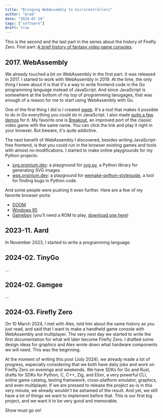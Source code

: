 ```yaml
---
title: "Bringing WebAssembly to microcontrollers"
author: "Gram"
date: "2024-07-19"
tags: ["software"]
draft: true
---
```


This is the second and the last part in the series about the history of Firefly Zero. First part: [A brief history of fantasy video game consoles](./history1.md).

## 2017. WebAssembly

We already touched a bit on WebAssembly in the first part. It was released in 2017. I started to work with WebAssembly in 2019. At the time, the only thing I knew about it is that it's a way to write frontend code in the Go programming language instead of JavaScript. And since JavaScript is somewhere at the bottom of my top of programming lanugages, that was enough of a reason for me to start using WebAssembly with Go.

One of the first thing I did is I created [gweb](https://github.com/life4/gweb). It's a tool that makes it possible to do in Go everything you could do in JavaScript. I also made [quite a few demos](https://gweb.orsinium.dev/) for it. My favorite one is [Breakout](https://gweb.orsinium.dev/breakout/), an improved port of the classic video game with the same name. You can click the link and play it right in your browser. But beware, it's quite addictive.

The next benefit of WebAssembly I discovered, besides writing JavaScript-free frontend, is that you could run in the browser existing games and tools with almost no modifications. I started to make online playgrounds for my Python projects:

* [svg.orsinium.dev](https://svg.orsinium.dev/): a playground for [svg.py](https://github.com/orsinium-labs/svg.py), a Python library for generating SVG images.
* [wps.orsinium.dev](https://wps.orsinium.dev/): a playground for [wemake-python-styleguide](https://github.com/wemake-services/wemake-python-styleguide), a tool for finding bugs in Python code.

And some people were pushing it even further. Here are a few of my favorite browser ports:

* [DOOM](https://silentspacemarine.com/)
* [Windows 95](https://archive.org/details/win95_in_dosbox)
* [Gameboy](http://binji.github.io/binjgb/) (you'll need a ROM to play, [download one here](https://www.emulatorgames.net/roms/gameboy/))

## 2023-11. Aard

In November 2023, I started to write a programming language.

## 2024-02. TinyGo

...

## 2024-02. Gamgee

...

## 2024-03. Firefly Zero

On 10 March 2024, I met with Alex, told him about the same history as you just read, and said that I want to make a handheld game console with WebAssembly and multiplayer. The very next day we started to write the first documentation for what will later become Firefly Zero. I drafted some design ideas for graphics and Alex wrote down what hardware components we will need. This was the beginning.

At the moment of writing this post (July 2024), we already made a lot of progress, especially considering that we both have daily jobs and work on Firefly Zero on evenings and weekends. We have SDKs for Go and Rust, drafts for SDKs for Python, C, C++, Zig, and Elixir, a very powerful CLI, online game catalog, testing framework, cross-platform emulator, graphics, and even multiplayer. If we are pressed to release the project as-is in this very minute, we already wouldn't be ashamed of the result. And yet, we still have a lot of things we want to implement before that. This is our first big project, and we want it to be very good and memorable.

Show must go on!
